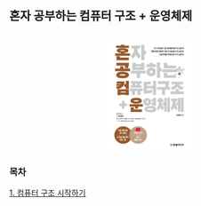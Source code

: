 ## 혼자 공부하는 컴퓨터 구조 + 운영체제

<div style="display: flex; width: 100%; justify-content: center; margin: 24px 0">
  <img src="images/혼공컴운.jpg" style="width: 30%; margin: 0 auto;" />
</div>

### 목차

[1. 컴퓨터 구조 시작하기](./1.%20%EC%BB%B4%ED%93%A8%ED%84%B0%20%EA%B5%AC%EC%A1%B0/)
